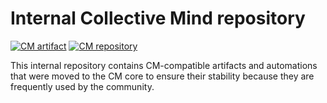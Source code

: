 # Internal Collective Mind repository

[![CM artifact](https://img.shields.io/badge/Artifact-automated%20and%20reusable-blue)](https://github.com/mlcommons/ck/tree/master/ck2)
[![CM repository](https://img.shields.io/badge/Collective%20Mind-compatible-blue)](https://github.com/mlcommons/ck/tree/master/ck2)

This internal repository contains CM-compatible artifacts and automations 
that were moved to the CM core to ensure their stability 
because they are frequently used by the community.
